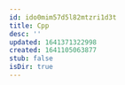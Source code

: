 ```yaml
---
id: ido0mim57d5l82mtzri1d3t
title: Cpp
desc: ''
updated: 1641371322998
created: 1641105063877
stub: false
isDir: true
---
```



